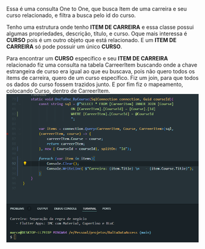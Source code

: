 Essa é uma consulta One to One, que busca Item de uma carreira e seu curso relacionado, e filtra a busca pelo id do curso.

Tenho uma estrutura onde tenho **ITEM DE CARREIRA** e essa classe possui algumas propriedades, descrição, título, e curso.
Oque mais interessa é **CURSO** pois é um outro objeto que está relacionado. E um **ITEM DE CARREIRA** só pode possuir um único **CURSO**.

Para encontrar um **CURSO** específico e seu **ITEM DE CARREIRA** relacionado fiz uma consulta na tabela CarreerItem buscando onde a chave estrangeira de curso era igual ao que eu buscava, pois não quero todos os items de carreira, quero de um curso específico.
Fiz um join, para que todos os dados do curso fossem trazidos junto.
E por fim fiz o mapeamento, colocando Curso, dentro de CarreerItem.
![Screenshot](onetoone_by_course.png)